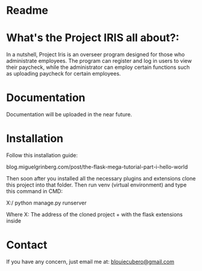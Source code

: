 Readme
======

What's the Project IRIS all about?:
==================================
In a nutshell, Project Iris is an overseer program 
designed for those who administrate employees. The 
program can register and log in users to view their
paycheck, while the administrator can employ certain
functions such as uploading paycheck for certain 
employees.


Documentation
=============
Documentation will be uploaded in the near future.

Installation
=============
Follow this installation guide:

blog.miguelgrinberg.com/post/the-flask-mega-tutorial-part-i-hello-world

Then soon after you installed all the necessary plugins and extensions
clone this project into that folder. Then run venv (virtual environment)
and type this command in CMD:

X:/ python manage.py runserver

Where X: The address of the cloned project + with the flask extensions inside

Contact
=======
If you have any concern, just email me at:
blouiecubero@gmail.com

